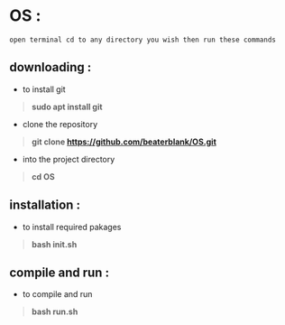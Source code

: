 # OS :
    open terminal cd to any directory you wish then run these commands 
## downloading : 
   * to install git
   > **sudo apt install git** 
   * clone the repository
   > **git clone https://github.com/beaterblank/OS.git**
   * into the project directory
   > **cd OS** 
## installation : 
   * to install required pakages
   > **bash init.sh** 
## compile and run : 
   * to compile and run
   > **bash run.sh** 
